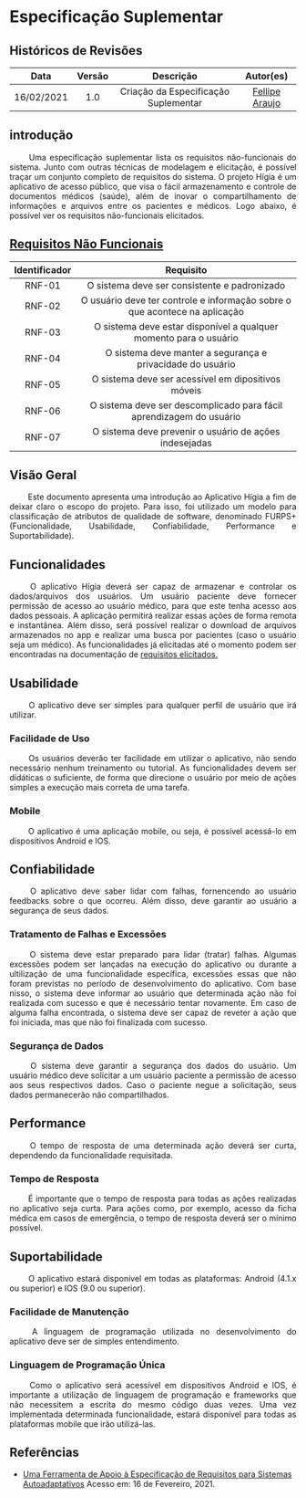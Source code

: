 # Especificação Suplementar

## Históricos de Revisões

|  Data  | Versão | Descrição | Autor(es) |
| :----: | :----: | :-------: | :-------: |
| 16/02/2021 | 1.0 | Criação da Especificação Suplementar | [Fellipe Araujo](https://github.com/fellipe-araujo) |

## introdução

<p style="text-align: justify;"> &emsp;&emsp;
Uma especificação suplementar lista os requisitos não-funcionais do sistema. Junto com outras técnicas de modelagem e elicitação, é possível traçar um conjunto completo de requisitos do sistema. O projeto Hígia é um aplicativo de acesso público, que visa o fácil armazenamento e controle de documentos médicos (saúde), além de inovar o compartilhamento de informações e arquivos entre os pacientes e médicos. Logo abaixo, é possível ver os requisitos não-funcionais elicitados.
</p>

## [Requisitos Não Funcionais](./../02-requisitos/elicitacao/requisitosElicitados.md)

| Identificador | Requisito |
| :-----------: | :-------: |
| RNF-01 | O sistema deve ser consistente e padronizado |
| RNF-02 | O usuário deve ter controle e informação sobre o que acontece na aplicação |
| RNF-03 | O sistema deve estar disponível a qualquer momento para o usuário |
| RNF-04 | O sistema deve manter a segurança e privacidade do usuário |
| RNF-05 | O sistema deve ser acessível em dipositivos móveis |
| RNF-06 | O sistema deve ser descomplicado para fácil aprendizagem do usuário |
| RNF-07 | O sistema deve prevenir o usuário de ações indesejadas |

## Visão Geral

<p style="text-align: justify;"> &emsp;&emsp;
Este documento apresenta uma introdução ao Aplicativo Hígia a fim de deixar claro o escopo do projeto. Para isso, foi utilizado um modelo para classificação de atributos de qualidade de software, denominado FURPS+ (Funcionalidade, Usabilidade, Confiabilidade, Performance e Suportabilidade).
</p>

## Funcionalidades

<p style="text-align: justify;"> &emsp;&emsp;
O aplicativo Hígia deverá ser capaz de armazenar e controlar os dados/arquivos dos usuários. Um usuário paciente deve fornecer permissão de acesso ao usuário médico, para que este tenha acesso aos dados pessoais. A aplicação permitirá realizar essas ações de forma remota e instantânea. Além disso, será possível realizar o download de arquivos armazenados no app e realizar uma busca por pacientes (caso o usuário seja um médico). As funcionalidades já elicitadas até o momento podem ser encontradas na documentação de <a href="#./02-requisitos/elicitacao/requisitosElicitados">requisitos elicitados.</a>
</p>

## Usabilidade

<p style="text-align: justify;"> &emsp;&emsp;
O aplicativo deve ser simples para qualquer perfil de usuário que irá utilizar.
</p>

### Facilidade de Uso

<p style="text-align: justify;"> &emsp;&emsp;
Os usuários deverão ter facilidade em utilizar o aplicativo, não sendo necessário nenhum treinamento ou tutorial. As funcionalidades devem ser didáticas o suficiente, de forma que direcione o usuário por meio de ações simples a execução mais correta de uma tarefa.
</p>

### Mobile

<p style="text-align: justify;"> &emsp;&emsp;
O aplicativo é uma aplicação mobile, ou seja, é possível acessá-lo em dispositivos Android e IOS.
</p>

## Confiabilidade

<p style="text-align: justify;"> &emsp;&emsp;
O aplicativo deve saber lidar com falhas, fornencendo ao usuário feedbacks sobre o que ocorreu. Além disso, deve garantir ao usuário a segurança de seus dados.
</p>

### Tratamento de Falhas e Excessões

<p style="text-align: justify;"> &emsp;&emsp;
O sistema deve estar preparado para lidar (tratar) falhas. Algumas excessões podem ser lançadas na execução do aplicativo ou durante a ultilização de uma funcionalidade específica, excessões essas que não foram previstas no período de desenvolvimento do aplicativo. Com base nisso, o sistema deve informar ao usuário que determinada ação não foi realizada com sucesso e que é necessário tentar novamente. Em caso de alguma falha encontrada, o sistema deve ser capaz de reveter a ação que foi iniciada, mas que não foi finalizada com sucesso.
</p>

### Segurança de Dados

<p style="text-align: justify;"> &emsp;&emsp;
O sistema deve garantir a segurança dos dados do usuário. Um usuário médico deve solicitar a um usuário paciente a permissão de acesso aos seus respectivos dados. Caso o paciente negue a solicitação, seus dados permanecerão não compartilhados.
</p>

## Performance

<p style="text-align: justify;"> &emsp;&emsp;
O tempo de resposta de uma determinada ação deverá ser curta, dependendo da funcionalidade requisitada.
</p>

### Tempo de Resposta

<p style="text-align: justify;"> &emsp;&emsp;
É importante que o tempo de resposta para todas as ações realizadas no aplicativo seja curta. Para ações como, por exemplo, acesso da ficha médica em casos de emergência, o tempo de resposta deverá ser o mínimo possível.
</p>

## Suportabilidade

<p style="text-align: justify;"> &emsp;&emsp;
O aplicativo estará disponível em todas as plataformas: Android (4.1.x ou superior) e IOS (9.0 ou superior).
</p>

### Facilidade de Manutenção

<p style="text-align: justify;"> &emsp;&emsp;
A linguagem de programação utilizada no desenvolvimento do aplicativo deve ser de simples entendimento.
</p>

### Linguagem de Programação Única

<p style="text-align: justify;"> &emsp;&emsp;
Como o aplicativo será acessível em dispositivos Android e IOS, é importante a utilização de linguagem de programação e frameworks que não necessitem a escrita do mesmo código duas vezes. Uma vez implementada determinada funcionalidade, estará disponível para todas as plataformas mobile que irão utilizá-las.
</p>

## Referências

* [Uma Ferramenta de Apoio à Especificação de
Requisitos para Sistemas Autoadaptativos](http://dspace.unipampa.edu.br/bitstream/riu/875/1/Uma%20ferramenta%20de%20apoio%20%C3%A0%20especifica%C3%A7%C3%A3o%20de%20requisitos%20para%20sistemas%20autoadaptativos.pdf
) Acesso em: 16 de Fevereiro, 2021.

